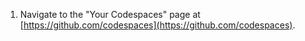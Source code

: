 1. Navigate to the "Your Codespaces" page at [https://github.com/codespaces](https://github.com/codespaces).